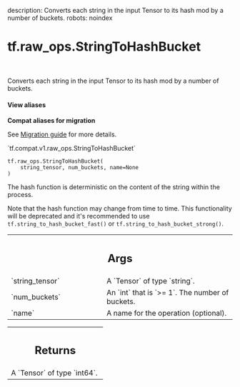 description: Converts each string in the input Tensor to its hash mod by a number of buckets.
robots: noindex

# tf.raw_ops.StringToHashBucket

<!-- Insert buttons and diff -->

<table class="tfo-notebook-buttons tfo-api nocontent" align="left">

</table>



Converts each string in the input Tensor to its hash mod by a number of buckets.


<section class="expandable">
  <h4 class="showalways">View aliases</h4>
  <p>
<b>Compat aliases for migration</b>
<p>See
<a href="https://www.tensorflow.org/guide/migrate">Migration guide</a> for
more details.</p>
<p>`tf.compat.v1.raw_ops.StringToHashBucket`</p>
</p>
</section>

<pre class="devsite-click-to-copy prettyprint lang-py tfo-signature-link">
<code>tf.raw_ops.StringToHashBucket(
    string_tensor, num_buckets, name=None
)
</code></pre>



<!-- Placeholder for "Used in" -->

The hash function is deterministic on the content of the string within the
process.

Note that the hash function may change from time to time.
This functionality will be deprecated and it's recommended to use
`tf.string_to_hash_bucket_fast()` or `tf.string_to_hash_bucket_strong()`.

<!-- Tabular view -->
 <table class="responsive fixed orange">
<colgroup><col width="214px"><col></colgroup>
<tr><th colspan="2"><h2 class="add-link">Args</h2></th></tr>

<tr>
<td>
`string_tensor`<a id="string_tensor"></a>
</td>
<td>
A `Tensor` of type `string`.
</td>
</tr><tr>
<td>
`num_buckets`<a id="num_buckets"></a>
</td>
<td>
An `int` that is `>= 1`. The number of buckets.
</td>
</tr><tr>
<td>
`name`<a id="name"></a>
</td>
<td>
A name for the operation (optional).
</td>
</tr>
</table>



<!-- Tabular view -->
 <table class="responsive fixed orange">
<colgroup><col width="214px"><col></colgroup>
<tr><th colspan="2"><h2 class="add-link">Returns</h2></th></tr>
<tr class="alt">
<td colspan="2">
A `Tensor` of type `int64`.
</td>
</tr>

</table>

